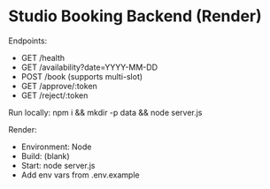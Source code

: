 # Studio Booking Backend (Render)
Endpoints:
- GET /health
- GET /availability?date=YYYY-MM-DD
- POST /book (supports multi-slot)
- GET /approve/:token
- GET /reject/:token

Run locally:
npm i && mkdir -p data && node server.js

Render:
- Environment: Node
- Build: (blank)
- Start: node server.js
- Add env vars from .env.example
